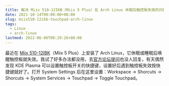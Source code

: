 ```yaml
---
title: 解决 Miix 510-12IKB（Miix 5 Plus）在 Arch Linux 休眠后触控板失效的问题
date: 2021-10-14T00:00:00+08:00
slug: miix510-12ikb-touchpad-arch-linux
tags:
  - Linux
  - arch-linux
lastmod: 2022-06-06T00:29:26+08:00
---
```


最近在 [Miix 510-12IBK](https://www.notebookcheck.net/Lenovo-IdeaPad-Miix-510-12IKB-80XE000CGE.236214.0.html)（Miix 5 Plus）上安装了 Arch Linux，它休眠或睡眠后唤醒触控板就失效。我试了好多办法都没用，去[官方论坛提问](https://bbs.archlinux.org/viewtopic.php?id=270034)也没人回复。有天偶然发现 KDE Plasma 可以设置触控板开关的快捷键，设置好后遇到触控板失效按快捷键就好了。打开 System Settings 后在这里设置：Workspace -> Shorcuts -> Shorcuts -> System Services -> Touchpad -> Toggle Touchpad。

